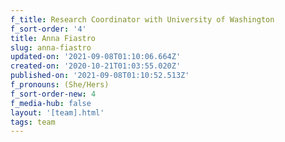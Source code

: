 ```yaml
---
f_title: Research Coordinator with University of Washington
f_sort-order: '4'
title: Anna Fiastro
slug: anna-fiastro
updated-on: '2021-09-08T01:10:06.664Z'
created-on: '2020-10-21T01:03:55.020Z'
published-on: '2021-09-08T01:10:52.513Z'
f_pronouns: (She/Hers)
f_sort-order-new: 4
f_media-hub: false
layout: '[team].html'
tags: team
---
```



